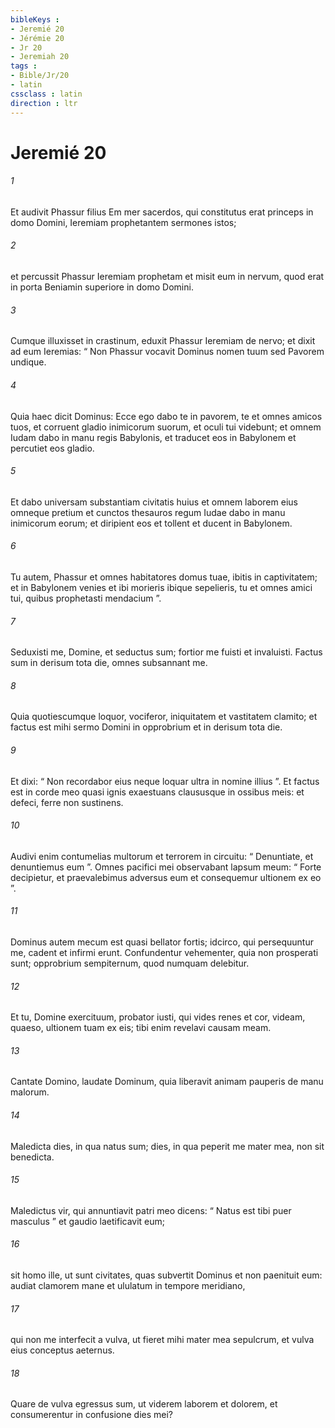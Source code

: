 ```yaml
---
bibleKeys : 
- Jeremié 20
- Jérémie 20
- Jr 20
- Jeremiah 20
tags : 
- Bible/Jr/20
- latin
cssclass : latin
direction : ltr
---
```


# Jeremié 20

###### 1
Et audivit Phassur filius Em mer sacerdos, qui constitutus erat princeps in domo Domini, Ieremiam prophetantem sermones istos; 
###### 2
et percussit Phassur Ieremiam prophetam et misit eum in nervum, quod erat in porta Beniamin superiore in domo Domini. 
###### 3
Cumque illuxisset in crastinum, eduxit Phassur Ieremiam de nervo; et dixit ad eum Ieremias: “ Non Phassur vocavit Dominus nomen tuum sed Pavorem undique. 
###### 4
Quia haec dicit Dominus: Ecce ego dabo te in pavorem, te et omnes amicos tuos, et corruent gladio inimicorum suorum, et oculi tui videbunt; et omnem Iudam dabo in manu regis Babylonis, et traducet eos in Babylonem et percutiet eos gladio. 
###### 5
Et dabo universam substantiam civitatis huius et omnem laborem eius omneque pretium et cunctos thesauros regum Iudae dabo in manu inimicorum eorum; et diripient eos et tollent et ducent in Babylonem. 
###### 6
Tu autem, Phassur et omnes habitatores domus tuae, ibitis in captivitatem; et in Babylonem venies et ibi morieris ibique sepelieris, tu et omnes amici tui, quibus prophetasti mendacium ”.
###### 7
Seduxisti me, Domine, et seductus sum; fortior me fuisti et invaluisti. Factus sum in derisum tota die, omnes subsannant me.
###### 8
Quia quotiescumque loquor, vociferor, iniquitatem et vastitatem clamito; et factus est mihi sermo Domini in opprobrium et in derisum tota die.
###### 9
Et dixi: “ Non recordabor eius neque loquar ultra in nomine illius ”. Et factus est in corde meo quasi ignis exaestuans claususque in ossibus meis: et defeci, ferre non sustinens.
###### 10
Audivi enim contumelias multorum et terrorem in circuitu: “ Denuntiate, et denuntiemus eum ”. Omnes pacifici mei observabant lapsum meum: “ Forte decipietur, et praevalebimus adversus eum et consequemur ultionem ex eo ”.
###### 11
Dominus autem mecum est quasi bellator fortis; idcirco, qui persequuntur me, cadent et infirmi erunt. Confundentur vehementer, quia non prosperati sunt; opprobrium sempiternum, quod numquam delebitur.
###### 12
Et tu, Domine exercituum, probator iusti, qui vides renes et cor, videam, quaeso, ultionem tuam ex eis; tibi enim revelavi causam meam.
###### 13
Cantate Domino, laudate Dominum, quia liberavit animam pauperis de manu malorum.
###### 14
Maledicta dies, in qua natus sum; dies, in qua peperit me mater mea, non sit benedicta.
###### 15
Maledictus vir, qui annuntiavit patri meo dicens: “ Natus est tibi puer masculus ” et gaudio laetificavit eum;
###### 16
sit homo ille, ut sunt civitates, quas subvertit Dominus et non paenituit eum: audiat clamorem mane et ululatum in tempore meridiano, 
###### 17
qui non me interfecit a vulva, ut fieret mihi mater mea sepulcrum, et vulva eius conceptus aeternus.
###### 18
Quare de vulva egressus sum, ut viderem laborem et dolorem, et consumerentur in confusione dies mei?

